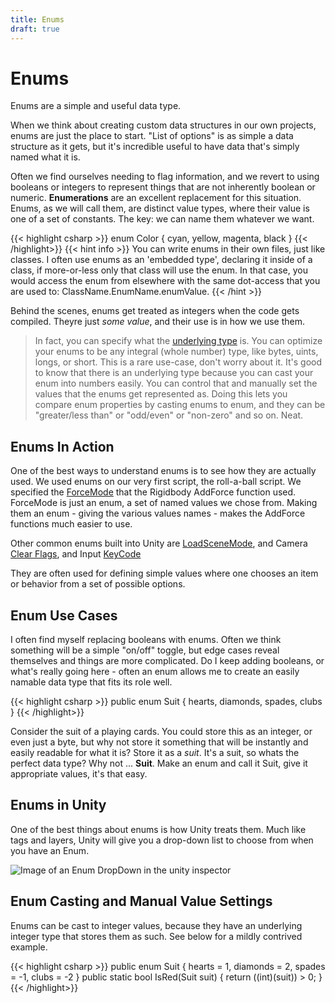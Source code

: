 ```yaml
---
title: Enums
draft: true
---
```

# Enums
Enums are a simple and useful data type.

When we think about creating custom data structures in our own projects, enums are just the place to start. "List of options" is as simple a data structure as it gets, but it's incredible useful to have data that's simply named what it is.

Often we find ourselves needing to flag information, and we revert to using booleans or integers to represent things that are not inherently boolean or numeric. **Enumerations** are an excellent replacement for this situation. Enums, as we will call them, are distinct value types, where their value is one of a set of constants. The key: we can name them whatever we want.

{{< highlight csharp >}}
enum Color
{
    cyan,
    yellow,
    magenta,
    black
}
{{< /highlight>}}
{{< hint info >}}
You can write enums in their own files, just like classes. I often use enums as an 'embedded type', declaring it inside of a class, if more-or-less only that class will use the enum. In that case, you would access the enum from elsewhere with the same dot-access that you are used to: ClassName.EnumName.enumValue.
{{< /hint >}}

Behind the scenes, enums get treated as integers when the code gets compiled. Theyre just _some value_, and their use is in how we use them.

> In fact, you can specify what the [underlying type](https://docs.microsoft.com/en-us/dotnet/csharp/language-reference/language-specification/enums) is. You can optimize your enums to be any integral (whole number) type, like bytes, uints, longs, or short. This is a rare use-case, don't worry about it. It's good to know that there is an underlying type because you can cast your enum into numbers easily. You can control that and manually set the values that the enums get represented as. Doing this lets you compare enum properties by casting enums to enum, and they can be "greater/less than" or "odd/even" or "non-zero" and so on. Neat.

## Enums In Action
One of the best ways to understand enums is to see how they are actually used. We used enums on our very first script, the roll-a-ball script. We specified the [ForceMode](https://docs.unity3d.com/ScriptReference/ForceMode.html) that the Rigidbody AddForce function used. ForceMode is just an enum, a set of named values we chose from. Making them an enum - giving the various values names - makes the AddForce functions much easier to use.

Other common enums built into Unity are [LoadSceneMode](https://docs.unity3d.com/ScriptReference/SceneManagement.LoadSceneMode.html), and Camera [Clear Flags](https://docs.unity3d.com/ScriptReference/CameraClearFlags.html), and Input [KeyCode](https://docs.unity3d.com/ScriptReference/KeyCode.html)

They are often used for defining simple values where one chooses an item or behavior from a set of possible options.

## Enum Use Cases
I often find myself replacing booleans with enums. Often we think something will be a simple "on/off" toggle, but edge cases reveal themselves and things are more complicated. Do I keep adding booleans, or what's really going here - often an enum allows me to create an easily namable data type that fits its role well.

{{< highlight csharp >}}
public enum Suit
{
    hearts,
    diamonds,
    spades,
    clubs
}
{{< /highlight>}}

Consider the suit of a playing cards. You could store this as an integer, or even just a byte, but why not store it something that will be instantly and easily readable for what it is? Store it as a _suit_. It's a suit, so whats the perfect data type? Why not ... **Suit**. Make an enum and call it Suit, give it appropriate values, it's that easy.

## Enums in Unity
One of the best things about enums is how Unity treats them. Much like tags and layers, Unity will give you a drop-down list to choose from when you have an Enum.

![Image of an Enum DropDown in the unity inspector](/images/programming/enumDropDown.png)

## Enum Casting and Manual Value Settings
Enums can be cast to integer values, because they have an underlying integer type that stores them as such. See below for a mildly contrived example.

{{< highlight csharp >}}
public enum Suit
{
    hearts = 1,
    diamonds = 2,
    spades = -1,
    clubs = -2
}
public static bool IsRed(Suit suit)
{
    return ((int)(suit)) > 0;
}
{{< /highlight>}}
